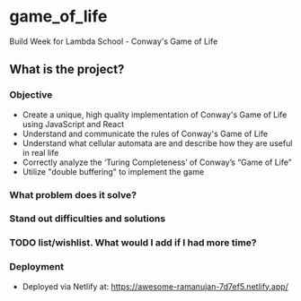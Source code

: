 # game_of_life
Build Week for Lambda School - Conway's Game of Life

## What is the project?

### Objective

- Create a unique, high quality implementation of Conway's Game of Life using JavaScript and React
- Understand and communicate the rules of Conway's Game of Life
- Understand what cellular automata are and describe how they are useful in real life
- Correctly analyze the ‘Turing Completeness’ of Conway’s “Game of Life”
- Utilize "double buffering" to implement the game

### What problem does it solve?

### Stand out difficulties and solutions

### TODO list/wishlist. What would I add if I had more time?

### Deployment

- Deployed via Netlify at: https://awesome-ramanujan-7d7ef5.netlify.app/